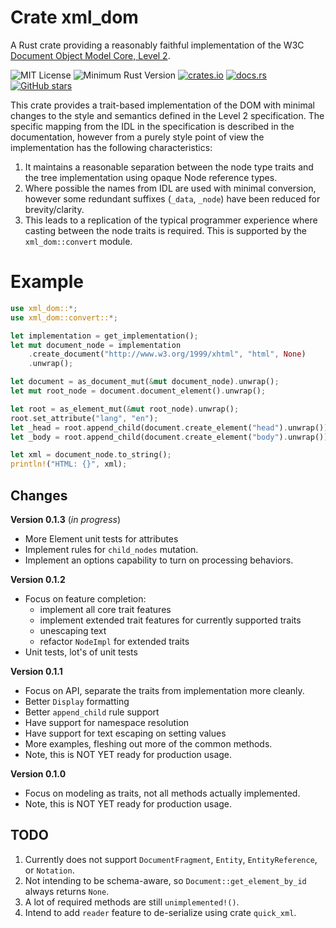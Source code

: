 # Crate xml_dom

A Rust crate providing a reasonably faithful implementation of the  W3C 
[Document Object Model Core, Level 2](https://www.w3.org/TR/DOM-Level-2-Core).

![MIT License](https://img.shields.io/badge/license-mit-118811.svg)
![Minimum Rust Version](https://img.shields.io/badge/Min%20Rust-1.38-green.svg)
[![crates.io](https://img.shields.io/crates/v/upnp-rs.svg)](https://crates.io/crates/xml_dom)
[![docs.rs](https://docs.rs/xml_dom/badge.svg)](https://docs.rs/xml_dom)
[![GitHub stars](https://img.shields.io/github/stars/johnstonskj/rust-xml_dom.svg)](https://github.com/johnstonskj/rust-xml_dom/stargazers)

This crate provides a trait-based implementation of the DOM with minimal changes to the style
and semantics defined in the Level 2 specification. The specific mapping from the IDL in the
specification is described in the documentation, however from a purely style point of
view the implementation has the following characteristics:

1. It maintains a reasonable separation between the node type traits and the tree implementation
   using opaque Node reference types.
1. Where possible the names from IDL are used with minimal conversion, however some redundant
   suffixes (`_data`, `_node`) have been reduced for brevity/clarity.
1. This leads to a replication of the typical programmer experience where casting between the
   node traits is required. This is supported by the `xml_dom::convert` module.

# Example

```rust
use xml_dom::*;
use xml_dom::convert::*;

let implementation = get_implementation();
let mut document_node = implementation
    .create_document("http://www.w3.org/1999/xhtml", "html", None)
    .unwrap();

let document = as_document_mut(&mut document_node).unwrap();
let mut root_node = document.document_element().unwrap();

let root = as_element_mut(&mut root_node).unwrap();
root.set_attribute("lang", "en");
let _head = root.append_child(document.create_element("head").unwrap());
let _body = root.append_child(document.create_element("body").unwrap());

let xml = document_node.to_string();
println!("HTML: {}", xml);
```

## Changes

**Version 0.1.3** (_in progress_)

* More Element unit tests for attributes
* Implement rules for `child_nodes` mutation.
* Implement an options capability to turn on processing behaviors.

**Version 0.1.2**

* Focus on feature completion:
  * implement all core trait features
  * implement extended trait features for currently supported traits
  * unescaping text
  * refactor `NodeImpl` for extended traits
* Unit tests, lot's of unit tests

**Version 0.1.1**

* Focus on API, separate the traits from implementation more cleanly.
* Better `Display` formatting
* Better `append_child` rule support
* Have support for namespace resolution
* Have support for text escaping on setting values
* More examples, fleshing out more of the common methods.
* Note, this is NOT YET ready for production usage.

**Version 0.1.0**

* Focus on modeling as traits, not all methods actually implemented.
* Note, this is NOT YET ready for production usage.

## TODO

1. Currently does not support `DocumentFragment`, `Entity`, `EntityReference`, or `Notation`.
1. Not intending to be schema-aware, so `Document::get_element_by_id` always returns `None`.
1. A lot of required methods are still `unimplemented!()`.
1. Intend to add `reader` feature to de-serialize using crate `quick_xml`.
